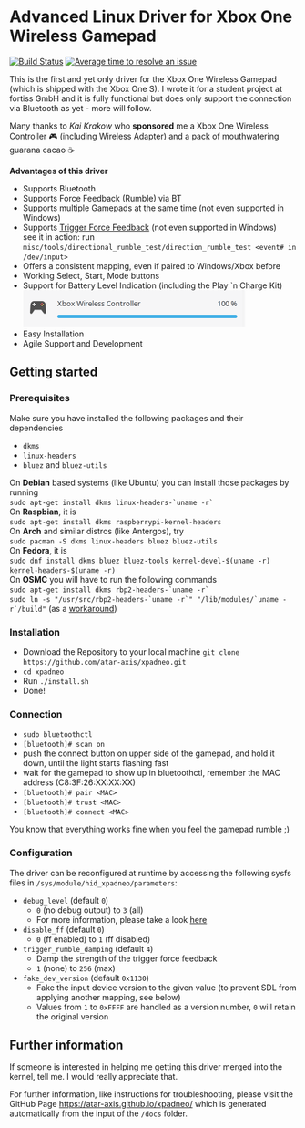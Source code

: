 # Advanced Linux Driver for Xbox One Wireless Gamepad

[![Build Status](https://travis-ci.org/atar-axis/xpadneo.svg?branch=master)](https://travis-ci.org/atar-axis/xpadneo)
[![Average time to resolve an issue](http://isitmaintained.com/badge/resolution/atar-axis/xpadneo.svg)](http://isitmaintained.com/project/atar-axis/xpadneo "Average time to resolve an issue")

This is the first and yet only driver for the Xbox One Wireless Gamepad (which is shipped with the Xbox One S). I wrote it for a student project at fortiss GmbH and it is fully functional but does only support the connection via Bluetooth as yet - more will follow.

Many thanks to *Kai Krakow* who **sponsored** me a Xbox One Wireless Controller :video_game: (including Wireless Adapter) and a pack of mouthwatering guarana cacao :coffee:

**Advantages of this driver**
* Supports Bluetooth
* Supports Force Feedback (Rumble) via BT
* Supports multiple Gamepads at the same time (not even supported in Windows)
* Supports [Trigger Force Feedback](https://www.youtube.com/watch?v=G4PHupKm2OQ) (not even supported in Windows)  
  see it in action: run `misc/tools/directional_rumble_test/direction_rumble_test <event# in /dev/input>`
* Offers a consistent mapping, even if paired to Windows/Xbox before
* Working Select, Start, Mode buttons
* Support for Battery Level Indication (including the Play \`n Charge Kit)  
  ![Battery Level Indication](./img/battery_support.png)
* Easy Installation
* Agile Support and Development

## Getting started
### Prerequisites
Make sure you have installed the following packages and their dependencies
* `dkms`
* `linux-headers`
* `bluez` and `bluez-utils`

On **Debian** based systems (like Ubuntu) you can install those packages by running  
``sudo apt-get install dkms linux-headers-`uname -r` ``  
On **Raspbian**, it is  
`sudo apt-get install dkms raspberrypi-kernel-headers`  
On **Arch** and similar distros (like Antergos), try  
`sudo pacman -S dkms linux-headers bluez bluez-utils`  
On **Fedora**, it is  
`sudo dnf install dkms bluez bluez-tools kernel-devel-$(uname -r) kernel-headers-$(uname -r)`  
On **OSMC** you will have to run the following commands  
``sudo apt-get install dkms rbp2-headers-`uname -r` ``  
``sudo ln -s "/usr/src/rbp2-headers-`uname -r`" "/lib/modules/`uname -r`/build"`` (as a [workaround](https://github.com/osmc/osmc/issues/471))

### Installation
* Download the Repository to your local machine 
  `git clone https://github.com/atar-axis/xpadneo.git`
* `cd xpadneo`
* Run `./install.sh`
* Done!

### Connection
* `sudo bluetoothctl`
* `[bluetooth]# scan on`
* push the connect button on upper side of the gamepad, and hold it down, until the light starts flashing fast
* wait for the gamepad to show up in bluetoothctl, remember the MAC address (C8:3F:26:XX:XX:XX)
* `[bluetooth]# pair <MAC>`
* `[bluetooth]# trust <MAC>`
* `[bluetooth]# connect <MAC>`

You know that everything works fine when you feel the gamepad rumble ;)

### Configuration
The driver can be reconfigured at runtime by accessing the following sysfs
files in `/sys/module/hid_xpadneo/parameters`:

* `debug_level` (default `0`)
  * `0` (no debug output) to `3` (all)
  * For more information, please take a look [here](https://atar-axis.github.io/xpadneo/#debugging)
* `disable_ff` (default `0`)
  * `0` (ff enabled) to `1` (ff disabled)
* `trigger_rumble_damping` (default `4`)
  * Damp the strength of the trigger force feedback
  * `1` (none) to `256` (max)
* `fake_dev_version` (default `0x1130`)
  * Fake the input device version to the given value (to prevent SDL from applying another mapping, see below)
  * Values from `1` to `0xFFFF` are handled as a version number, `0` will retain the original version


## Further information

If someone is interested in helping me getting this driver merged into the kernel, tell me. I would really appreciate that.

For further information, like instructions for troubleshooting, please visit the GitHub Page https://atar-axis.github.io/xpadneo/ which is generated automatically from the input of the `/docs` folder.
